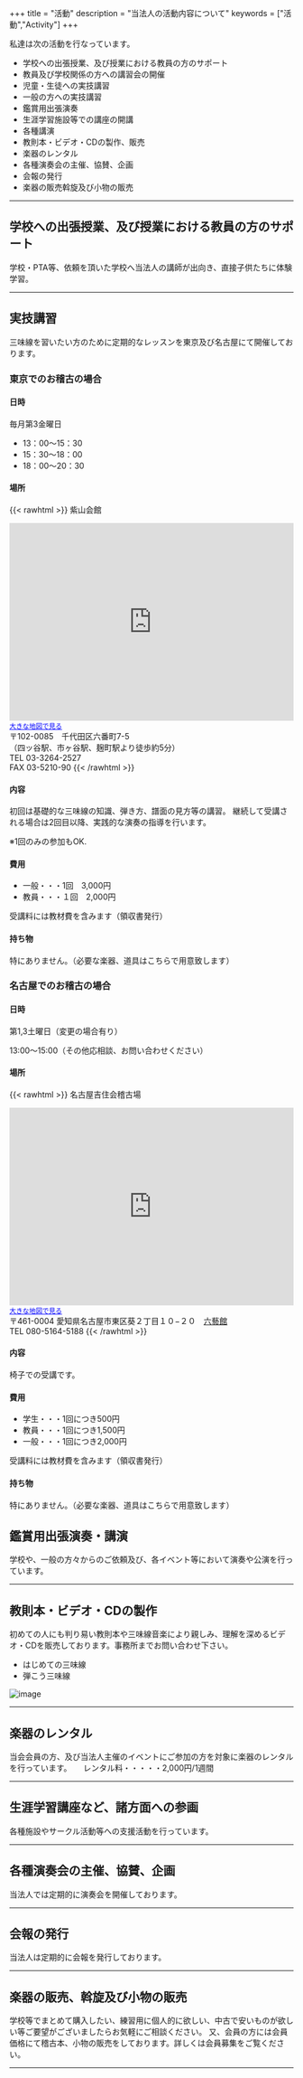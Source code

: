 +++
title = "活動"
description = "当法人の活動内容について"
keywords = ["活動","Activity"]
+++

私達は次の活動を行なっています。

* 学校への出張授業、及び授業における教員の方のサポート
* 教員及び学校関係の方への講習会の開催
* 児童・生徒への実技講習
* 一般の方への実技講習
* 鑑賞用出張演奏
* 生涯学習施設等での講座の開講
* 各種講演
* 教則本・ビデオ・CDの製作、販売
* 楽器のレンタル
* 各種演奏会の主催、協賛、企画
* 会報の発行
* 楽器の販売斡旋及び小物の販売

---

## 学校への出張授業、及び授業における教員の方のサポート

学校・PTA等、依頼を頂いた学校へ当法人の講師が出向き、直接子供たちに体験学習。

---

## 実技講習

三味線を習いたい方のために定期的なレッスンを東京及び名古屋にて開催しております。

### 東京でのお稽古の場合

#### 日時

毎月第3金曜日
* 13：00～15：30
* 15：30～18：00
* 18：00～20：30

#### 場所

{{< rawhtml >}}
紫山会館<br />
<iframe src="https://maps.google.co.jp/maps?f=q&amp;source=s_q&amp;hl=ja&amp;geocode=&amp;q=%E5%8D%83%E4%BB%A3%E7%94%B0%E5%8C%BA%E5%85%AD%E7%95%AA%E7%94%BA7-5&amp;aq=&amp;sll=35.673343,139.710388&amp;sspn=0.557238,1.056747&amp;brcurrent=3,0x60188c0c0b13f54d:0xb630953beee48188,1&amp;ie=UTF8&amp;hq=&amp;hnear=%E6%9D%B1%E4%BA%AC%E9%83%BD%E5%8D%83%E4%BB%A3%E7%94%B0%E5%8C%BA%E5%85%AD%E7%95%AA%E7%94%BA%EF%BC%97%E2%88%92%EF%BC%95&amp;t=m&amp;z=14&amp;iwloc=A&amp;output=embed" width="100%" height="350" frameborder="0" marginwidth="0" marginheight="0" scrolling="no"></iframe><br />
<small><a style="color: #0000ff; text-align: left;" href="https://maps.google.co.jp/maps?f=q&amp;source=embed&amp;hl=ja&amp;geocode=&amp;q=%E5%8D%83%E4%BB%A3%E7%94%B0%E5%8C%BA%E5%85%AD%E7%95%AA%E7%94%BA7-5&amp;aq=&amp;sll=35.673343,139.710388&amp;sspn=0.557238,1.056747&amp;brcurrent=3,0x60188c0c0b13f54d:0xb630953beee48188,1&amp;ie=UTF8&amp;hq=&amp;hnear=%E6%9D%B1%E4%BA%AC%E9%83%BD%E5%8D%83%E4%BB%A3%E7%94%B0%E5%8C%BA%E5%85%AD%E7%95%AA%E7%94%BA%EF%BC%97%E2%88%92%EF%BC%95&amp;t=m&amp;z=14&amp;iwloc=A">大きな地図で見る</a></small><br />
〒102-0085　千代田区六番町7-5<br />
（四ッ谷駅、市ヶ谷駅、麹町駅より徒歩約5分）<br />
TEL 03-3264-2527<br />
FAX 03-5210-90
{{< /rawhtml >}}

#### 内容

初回は基礎的な三味線の知識、弾き方、譜面の見方等の講習。
継続して受講される場合は2回目以降、実践的な演奏の指導を行います。

※1回のみの参加もOK.

#### 費用

* 一般・・・1回　3,000円
* 教員・・・１回　2,000円

受講料には教材費を含みます（領収書発行）

#### 持ち物

特にありません。（必要な楽器、道具はこちらで用意致します）

### 名古屋でのお稽古の場合

#### 日時

第1,3土曜日（変更の場合有り）

13:00～15:00（その他応相談、お問い合わせください）

#### 場所

{{< rawhtml >}}
名古屋吉住会稽古場<br />
<iframe src="https://maps.google.co.jp/maps?f=q&amp;source=s_q&amp;hl=ja&amp;geocode=&amp;q=%E5%90%8D%E5%8F%A4%E5%B1%8B%E5%B8%82%E4%B8%AD%E5%8C%BA%E6%A0%844-21-6&amp;aq=&amp;sll=35.686686,139.735048&amp;sspn=0.004353,0.008256&amp;brcurrent=3,0x600370d2d856a4cb:0x8fa9a6c6413b9de7,0&amp;ie=UTF8&amp;hq=&amp;hnear=%E6%84%9B%E7%9F%A5%E7%9C%8C%E5%90%8D%E5%8F%A4%E5%B1%8B%E5%B8%82%E4%B8%AD%E5%8C%BA%E6%A0%84%EF%BC%94%E4%B8%81%E7%9B%AE%EF%BC%92%EF%BC%91%E2%88%92%EF%BC%96&amp;t=m&amp;z=14&amp;iwloc=A&amp;output=embed" width="100%" height="350" frameborder="0" marginwidth="0" marginheight="0" scrolling="no"></iframe><br />
<small><a style="color: #0000ff; text-align: left;" href="https://maps.google.co.jp/maps?f=q&amp;source=embed&amp;hl=ja&amp;geocode=&amp;q=%E6%84%9B%E7%9F%A5%E7%9C%8C%E5%90%8D%E5%8F%A4%E5%B1%8B%E5%B8%82%E6%9D%B1%E5%8C%BA%E8%91%B5%EF%BC%92%E4%B8%81%E7%9B%AE%EF%BC%91%EF%BC%90%E2%88%92%EF%BC%92%EF%BC%90&amp;aq=&amp;sll=35.1714751,136.9228424&amp;sspn=0.004353,0.008256&amp;brcurrent=3,0x600370d2d856a4cb:0x8fa9a6c6413b9de7,0&amp;ie=UTF8&amp;hq=&amp;hnear=%E6%84%9B%E7%9F%A5%E7%9C%8C%E5%90%8D%E5%8F%A4%E5%B1%8B%E5%B8%82%E6%9D%B1%E5%8C%BA%E8%91%B5%EF%BC%92%E4%B8%81%E7%9B%AE%EF%BC%91%EF%BC%90%E2%88%92%EF%BC%92%EF%BC%90&amp;t=m&amp;z=14&amp;iwloc=A">大きな地図で見る</a></small><br />
〒461-0004 愛知県名古屋市東区葵２丁目１０−２０　<a href="http://rikugeikan.web.fc2.com/" target="_blank" rel="noopener">六藝館</a><br />
TEL 080-5164-5188
{{< /rawhtml >}}

#### 内容

椅子での受講です。

#### 費用

* 学生・・・1回につき500円
* 教員・・・1回につき1,500円
* 一般・・・1回につき2,000円

受講料には教材費を含みます（領収書発行）

#### 持ち物

特にありません。（必要な楽器、道具はこちらで用意致します）

## 鑑賞用出張演奏・講演

学校や、一般の方々からのご依頼及び、各イベント等において演奏や公演を行っています。

---

## 教則本・ビデオ・CDの製作

初めての人にも判り易い教則本や三味線音楽により親しみ、理解を深めるビデオ・CDを販売しております。事務所までお問い合わせ下さい。

* はじめての三味線
* 弾こう三味線

![image](/img/activity/text.jpg)

---

## 楽器のレンタル
当会会員の方、及び当法人主催のイベントにご参加の方を対象に楽器のレンタルを行っています。　　レンタル料・・・・・2,000円/1週間

---

## 生涯学習講座など、諸方面への参画

各種施設やサークル活動等への支援活動を行っています。

---

## 各種演奏会の主催、協賛、企画

当法人では定期的に演奏会を開催しております。

---

## 会報の発行

当法人は定期的に会報を発行しております。

---

## 楽器の販売、斡旋及び小物の販売

学校等でまとめて購入したい、練習用に個人的に欲しい、中古で安いものが欲しい等ご要望がございましたらお気軽にご相談ください。
又、会員の方には会員価格にて稽古本、小物の販売をしております。詳しくは会員募集をご覧ください。

---
